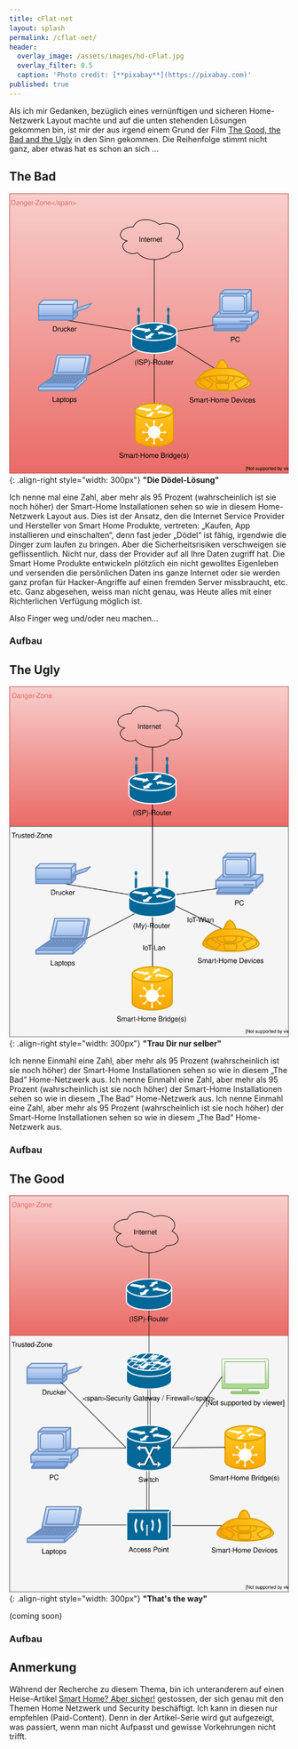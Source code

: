 ```yaml
---
title: cFlat-net
layout: splash
permalink: /cflat-net/
header:
  overlay_image: /assets/images/hd-cFlat.jpg
  overlay_filter: 0.5
  caption: 'Photo credit: [**pixabay**](https://pixabay.com)'
published: true
---
```

<p></p>

Als ich mir Gedanken, bezüglich eines vernünftigen und sicheren Home-Netzwerk Layout machte und auf die unten stehenden Lösungen gekommen bin, ist mir der aus irgend einem Grund der Film [The Good, the Bad and the Ugly](https://en.wikipedia.org/wiki/The_Good,_the_Bad_and_the_Ugly) in den Sinn gekommen. Die Reihenfolge stimmt nicht ganz, aber etwas hat es schon an sich …  

## The Bad

![homeNetwork-bad.svg!!](/assets/images/homeNetwork-bad.svg){: .align-right style="width: 300px"}
**"Die Dödel-Lösung"**

Ich nenne mal eine Zahl, aber mehr als 95 Prozent (wahrscheinlich ist sie noch höher) der Smart-Home Installationen sehen so wie in diesem Home-Netzwerk Layout aus. Dies ist der Ansatz, den die Internet Service Provider und Hersteller von Smart Home Produkte, vertreten: „Kaufen, App installieren und einschalten“, denn fast jeder „Dödel“ ist fähig, irgendwie die Dinger zum laufen zu bringen. Aber die Sicherheitsrisiken verschweigen sie geflissentlich. Nicht nur, dass der Provider auf all Ihre Daten zugriff hat. Die Smart Home Produkte entwickeln plötzlich ein nicht gewolltes Eigenleben und versenden die persönlichen Daten ins ganze Internet oder sie werden ganz profan für Hacker-Angriffe auf einen fremden Server missbraucht, etc. etc. Ganz abgesehen, weiss man nicht genau, was Heute alles mit einer Richterlichen Verfügung möglich ist. 

Also Finger weg und/oder neu machen...

### Aufbau

## The Ugly

![homeNetwork-ugly.svg!!](/assets/images/homeNetwork-ugly.svg){: .align-right style="width: 300px"}
**"Trau Dir nur selber"**

Ich nenne Einmahl eine Zahl, aber mehr als 95 Prozent (wahrscheinlich ist sie noch höher) der Smart-Home Installationen sehen so wie in diesem „The Bad“ Home-Netzwerk aus.
Ich nenne Einmahl eine Zahl, aber mehr als 95 Prozent (wahrscheinlich ist sie noch höher) der Smart-Home Installationen sehen so wie in diesem „The Bad“ Home-Netzwerk aus. 
Ich nenne Einmahl eine Zahl, aber mehr als 95 Prozent (wahrscheinlich ist sie noch höher) der Smart-Home Installationen sehen so wie in diesem „The Bad“ Home-Netzwerk aus. 


### Aufbau

## The Good

![homeNetwork-good.svg!!](/assets/images/homeNetwork-good.svg){: .align-right style="width: 300px"}
**"That's the way"**

(coming soon)

### Aufbau

## Anmerkung

Während der Recherche zu diesem Thema, bin ich unteranderem auf einen Heise-Artikel [Smart Home? Aber sicher!](https://www.heise.de/ct/ausgabe/2017-8-Wie-Sie-schnueffelnde-Geraete-isolieren-und-Ihre-Privatsphaere-schuetzen-3667338.html) gestossen, der sich genau mit den Themen Home Netzwerk und Security beschäftigt. Ich kann in diesen nur empfehlen (Paid-Content). Denn in der Artikel-Serie wird gut aufgezeigt, was passiert, wenn man nicht Aufpasst und gewisse Vorkehrungen nicht trifft. 
